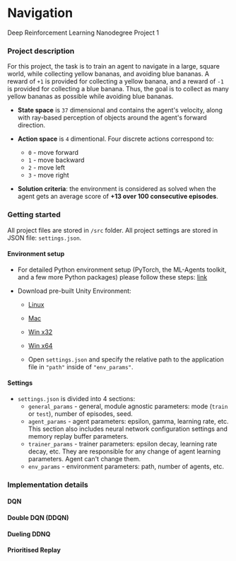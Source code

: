 # Navigation
Deep Reinforcement Learning Nanodegree Project 1

### Project description

For this project, the task is to train an agent to navigate in a large, square world, while collecting yellow bananas, and avoiding blue bananas. A reward of `+1` is provided for collecting a yellow banana, and a reward of `-1` is provided for collecting a blue banana. Thus, the goal is to collect as many yellow bananas as possible while avoiding blue bananas.

- **State space** is `37` dimensional and contains the agent's velocity, along with ray-based perception of objects around the agent's forward direction. 

- **Action space** is `4` dimentional. Four discrete actions correspond to:
  - `0` - move forward
  - `1` - move backward
  - `2` - move left
  - `3` - move right

- **Solution criteria**: the environment is considered as solved when the agent gets an average score of **+13 over 100 consecutive episodes**.

### Getting started

All project files are stored in `/src` folder. All project settings are stored in JSON file: `settings.json`.

#### Environment setup

- For detailed Python environment setup (PyTorch, the ML-Agents toolkit, and a few more Python packages) please follow these steps: [link](https://github.com/udacity/deep-reinforcement-learning#dependencies)

- Download pre-built Unity Environment:
  - [Linux](https://s3-us-west-1.amazonaws.com/udacity-drlnd/P1/Banana/Banana_Linux.zip)
  - [Mac](https://s3-us-west-1.amazonaws.com/udacity-drlnd/P1/Banana/Banana.app.zip)
  - [Win x32](https://s3-us-west-1.amazonaws.com/udacity-drlnd/P1/Banana/Banana_Windows_x86.zip)
  - [Win x64](https://s3-us-west-1.amazonaws.com/udacity-drlnd/P1/Banana/Banana_Windows_x86_64.zip)

  - Open `settings.json` and specify the relative path to the application file in `"path"` inside of `"env_params"`.
  
#### Settings

- `settings.json` is divided into 4 sections: 
  - `general_params` - general, module agnostic parameters: mode (`train` or `test`), number of episodes, seed.
  - `agent_params` - agent parameters: epsilon, gamma, learning rate, etc. This section also includes neural network configuration settings and memory replay buffer parameters.
  - `trainer_params` - trainer parameters: epsilon decay, learning rate decay, etc. They are responsible for any change of agent learning parameters. Agent can't change them.
  - `env_params` - environment parameters: path, number of agents, etc.

### Implementation details


#### DQN


#### Double DQN (DDQN)


#### Dueling DDNQ


#### Prioritised Replay
